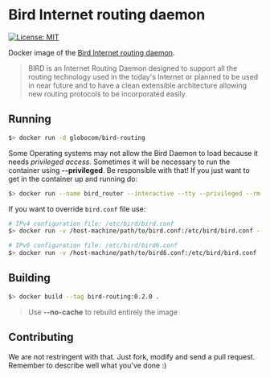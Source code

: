 # Bird Internet routing daemon
[![License: MIT](https://img.shields.io/badge/License-MIT-yellow.svg)](https://raw.githubusercontent.com/globocom/bird-routing/master/LICENSE)


Docker image of the [Bird Internet routing daemon](http://bird.network.cz/).

> BIRD is an Internet Routing Daemon designed to support all the routing technology used in the today's Internet or planned to be used in near future and to have a clean extensible architecture allowing new routing protocols to be incorporated easily.

## Running
```bash
$> docker run -d globocom/bird-routing
```
Some Operating systems may not allow the Bird Daemon to load because it needs *privileged access*.
Sometimes it will be necessary to run the container using **--privileged**. Be responsible with that!
If you just want to get in the container up and running do:
```bash
$> docker run --name bird_router --interactive --tty --privileged --rm globocom/bird-routing 
```

If you want to override ```bird.conf``` file use:
```bash
# IPv4 configuration file: /etc/bird/bird.conf
$> docker run -v /host-machine/path/to/bird.conf:/etc/bird/bird.conf --privileged -d globocom/bird-routing

# IPv6 configuration file: /etc/bird/bird6.conf
$> docker run -v /host-machine/path/to/bird6.conf:/etc/bird/bird.conf --privileged -d globocom/bird-routing
```

## Building
```bash
$> docker build --tag bird-routing:0.2.0 .
```
> Use **--no-cache** to rebuild entirely the image

## Contributing
We are not restringent with that. Just fork, modify and send a pull request. Remember to describe well what you've done :)

